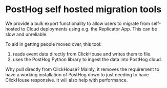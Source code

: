 # PostHog self hosted migration tools

We provide a bulk export functionality to allow users to migrate from
self-hosted to Cloud deployments using e.g. the Replicator App. This can be
slow and unreliable.

To aid in getting people moved over, this tool:

 1. reads event data directly from ClickHouse and writes them to file.
 1. uses the PostHog Python library to ingest the data into PostHog cloud.

Why pull directly from ClickHouse? Mainly, it removes the requirement to have a
working installation of PostHog down to just needing to have ClickHouse
responsive. It will also help with performance.
